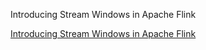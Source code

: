Introducing Stream Windows in Apache Flink

[Introducing Stream Windows in Apache Flink](https://flink.apache.org/news/2015/12/04/Introducing-windows.html)